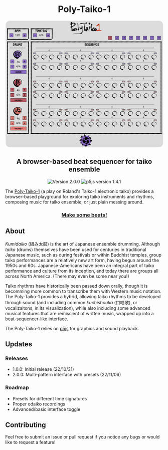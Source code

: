 <h1 align="center">Poly-Taiko-1</h1>
<p align="center">
  <img width="700px" alt="Screenshot of the Poly-Taiko-1" src="img/polytaiko1.png">
</p>

<h2 align="center">A browser-based beat sequencer for taiko ensemble</h2>

<p align="center">
  <img alt="Version 2.0.0" src="https://img.shields.io/badge/version-v2.0.0-green?style=flat-square"/>
  <img alt="p5js version 1.4.1" src="https://img.shields.io/badge/p5js-v1.4.1-ed225d?style=flat-square"/>
</p>

The [Poly-Taiko-1](https://mathewkramer.io/Poly-Taiko-1) (a play on Roland's Taiko-1 electronic taiko) provides a browser-based playground for exploring taiko instruments and rhythms, composing music for taiko ensemble, or just plain messing around.

<h3 align="center"><a href="https://mathewkramer.io/Poly-Taiko-1/">Make some beats!</a></h3>

## About

*Kumidaiko* (組み太鼓) is the art of Japanese ensemble drumming. Although *taiko* (drums) themselves have been used for centuries in traditional Japanese music, such as during festivals or within Buddhist temples, group taiko performances are a relatively new art form, having begun around the 1950s and 60s. Japanese-Americans have been an integral part of taiko performance and culture from its inception, and today there are groups all across North America. (There may even be some near you!)
  
Taiko rhythms have historically been passed down orally, though it is becomming more common to transcribe them with Western music notation. The Poly-Taiko-1 provides a hybrid, allowing taiko rhythms to be developed through sound (and including common *kuchishouka* (口唱歌), or vocalizaitons, in its visualization), while also including some advanced musical features that are remiscient of written music, wrapped up into a beat-sequencer-like interface.

The Poly-Taiko-1 relies on [p5js](https://p5js.org) for graphics and sound playback.

## Updates

### Releases

- 1.0.0: Initial release (22/10/31)
- 2.0.0: Multi-pattern interface with presets (22/11/06)

### Roadmap

- Presets for different time signatures
- Proper odaiko recordings
- Advanced/basic interface toggle

## Contributing

Feel free to submit an issue or pull request if you notice any bugs or would like to request a feature!
